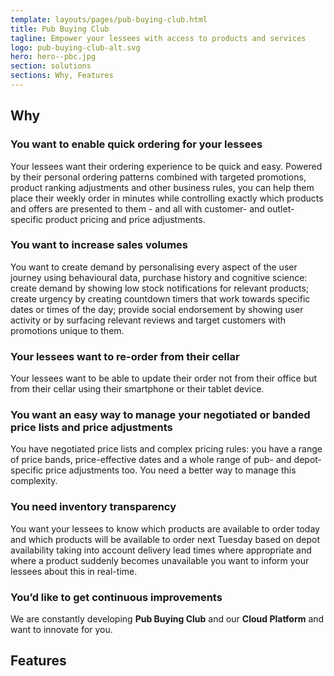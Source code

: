 ```yaml
---
template: layouts/pages/pub-buying-club.html
title: Pub Buying Club
tagline: Empower your lessees with access to products and services
logo: pub-buying-club-alt.svg
hero: hero--pbc.jpg
section: solutions
sections: Why, Features
---
```


## Why

### You want to enable quick ordering for your lessees

Your lessees want their ordering experience to be quick and easy. Powered by their personal ordering patterns combined with targeted promotions, product ranking adjustments and other business rules, you can help them place their weekly order in minutes while controlling exactly which products and offers are presented to them - and all  with customer- and outlet-specific product pricing and price adjustments.

### You want to increase sales volumes

You want to create demand by personalising every aspect of the user journey using behavioural data, purchase history and cognitive science: create demand by showing low stock notifications for relevant products; create urgency by creating countdown timers that work towards specific dates or times of the day; provide social endorsement by showing user activity or by surfacing relevant reviews and target customers with promotions unique to them.

### Your lessees want to re-order from their cellar

Your lessees want to be able to update their order not from their office but from their cellar using their smartphone or their tablet device.

### You want an easy way to manage your negotiated or banded price lists and price adjustments

You have negotiated price lists and complex pricing rules: you have a range of price bands, price-effective dates and a whole range of pub- and depot-specific price adjustments too. You need a better way to manage this complexity.

### You need inventory transparency

You want your lessees to know which products are available to order today and which products will be available to order next Tuesday based on depot availability taking into account delivery lead times where appropriate and where a product suddenly becomes unavailable you want to inform your lessees about this in real-time.

### You’d like to get continuous improvements

We are constantly developing **Pub Buying Club** and our **Cloud Platform** and want to innovate for you.

## Features
